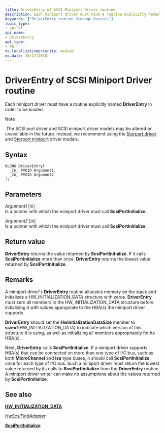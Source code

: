```yaml
---
title: DriverEntry of SCSI Miniport Driver routine
description: Each miniport driver must have a routine explicitly named DriverEntry in order to be loaded.Note  The SCSI port driver and SCSI miniport driver models may be altered or unavailable in the future.
keywords: ["DriverEntry routine Storage Devices"]
topic_type:
- apiref
api_name:
- DriverEntry
api_type:
- NA
ms.localizationpriority: medium
ms.date: 10/17/2018
---
```


# DriverEntry of SCSI Miniport Driver routine


Each miniport driver must have a routine explicitly named **DriverEntry** in order to be loaded.

> [!NOTE]
> The SCSI port driver and SCSI miniport driver models may be altered or unavailable in the future. Instead, we recommend using the [Storport driver](./storport-driver-overview.md) and [Storport miniport](./storport-miniport-drivers.md) driver models.

 

Syntax
------

```ManagedCPlusPlus
ULONG DriverEntry(
  _In_ PVOID Argument1,
  _In_ PVOID Argument2
);
```

Parameters
----------

*Argument1* \[in\]  
Is a pointer with which the miniport driver must call **ScsiPortInitialize**.

*Argument2* \[in\]  
Is a pointer with which the miniport driver must call **ScsiPortInitialize**.

Return value
------------

**DriverEntry** returns the value returned by **ScsiPortInitialize**. If it calls **ScsiPortInitialize** more than once, **DriverEntry** returns the lowest value returned by **ScsiPortInitialize**.

Remarks
-------

A miniport driver's **DriverEntry** routine allocates memory on the stack and initializes a HW\_INITIALIZATION\_DATA structure with zeros. **DriverEntry** must zero all members in the HW\_INITIALIZATION\_DATA structure before initializing it with values appropriate to the HBA(s) the miniport driver supports.

**DriverEntry** should set the **HwInitializationDataSize** member to **sizeof**(HW\_INITIALIZATION\_DATA) to indicate which version of this structure it is using, as well as initializing all members appropriately for its HBA(s).

Next, **DriverEntry** calls **ScsiPortInitialize**. If a miniport driver supports HBA(s) that can be connected on more than one type of I/O bus, such as both **MicroChannel** and **Isa** type buses, it should call **ScsiPortInitialize** once for each type of I/O bus. Such a miniport driver must return the lowest value returned by its calls to **ScsiPortInitialize** from the **DriverEntry** routine. A miniport driver writer can make no assumptions about the values returned by **ScsiPortInitialize**.

## <span id="see_also"></span>See also


[**HW\_INITIALIZATION\_DATA**](/windows-hardware/drivers/ddi/srb/ns-srb-_hw_initialization_data)

[*HwScsiFindAdapter*](/previous-versions/windows/hardware/drivers/ff557300(v=vs.85))

[**ScsiPortInitialize**](/windows-hardware/drivers/ddi/srb/nf-srb-scsiportinitialize)

